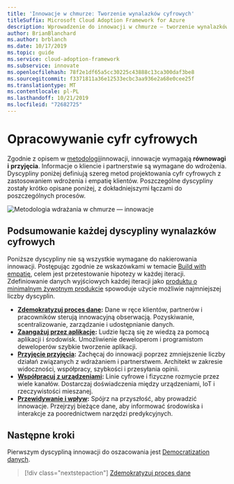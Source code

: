 ```yaml
---
title: 'Innowacje w chmurze: Tworzenie wynalazków cyfrowych'
titleSuffix: Microsoft Cloud Adoption Framework for Azure
description: Wprowadzenie do innowacji w chmurze — tworzenie wynalazków cyfrowych
author: BrianBlanchard
ms.author: brblanch
ms.date: 10/17/2019
ms.topic: guide
ms.service: cloud-adoption-framework
ms.subservice: innovate
ms.openlocfilehash: 78f2e1df65a5cc30225c43888c13ca300daf3be8
ms.sourcegitcommit: f3371811a36e12533ecbc3aa936e2a68e0cee25f
ms.translationtype: MT
ms.contentlocale: pl-PL
ms.lasthandoff: 10/21/2019
ms.locfileid: "72682725"
---
```

# <a name="developing-digital-inventions"></a>Opracowywanie cyfr cyfrowych

Zgodnie z opisem w [metodologii](./index.md)innowacji, innowacje wymagają **równowagi i** **przyjęcia**. Informacje o kliencie i partnerstwie są wymagane do wdrożenia. Dyscypliny poniżej definiują szereg metod projektowania cyfr cyfrowych z zastosowaniem wdrożenia i empatię klientów. Poszczególne dyscypliny zostały krótko opisane poniżej, z dokładniejszymi łączami do poszczególnych procesów.

![Metodologia wdrażania w chmurze — innowacje](../../_images/innovate/innovate-methodology.png)

## <a name="summary-of-each-discipline-of-digital-invention"></a>Podsumowanie każdej dyscypliny wynalazków cyfrowych

Poniższe dyscypliny nie są wszystkie wymagane do nakierowania innowacji. Postępując zgodnie ze wskazówkami w temacie [Build with empatię](./build.md), celem jest przetestowanie hipotezy w każdej iteracji. Zdefiniowanie danych wyjściowych każdej iteracji jako [produktu o minimalnym żywotnym produkcie](./build.md#build-a-minimum-viable-product-mvp) spowoduje użycie możliwie najmniejszej liczby dyscyplin.

- **[Zdemokratyzuj proces dane](./data.md):** Dane w ręce klientów, partnerów i pracowników sterują innowacyjną obserwacją. Pozyskiwanie, scentralizowanie, zarządzanie i udostępnianie danych.
- **[Zaangażuj przez aplikacje](./apps.md):** Ludzie łączą się ze wiedzą za pomocą aplikacji i środowisk. Umożliwienie deweloperom i programistom deweloperów szybkie tworzenie aplikacji.
- **[Przyjęcie przyjęcia](./ci-cd.md):** Zachęcaj do innowacji poprzez zmniejszenie liczby działań związanych z wdrażaniem i partnerstwem. Architekt w zakresie widoczności, współpracy, szybkości i przesyłania opinii.
- **[Współpracuj z urządzeniami](./devices.md):** Linie cyfrowe i fizyczne rozmycie przez wiele kanałów. Dostarczaj doświadczenia między urządzeniami, IoT i rzeczywistości mieszanej.
- **[Przewidywanie i wpływ](./predict.md):** Spójrz na przyszłość, aby prowadzić innowacje. Przejrzyj bieżące dane, aby informować środowiska i interakcje za poorednictwem narzędzi predykcyjnych.

## <a name="next-steps"></a>Następne kroki

Pierwszym dyscypliną innowacji do oszacowania jest [Democratization danych](./data.md).

> [!div class="nextstepaction"]
> [Zdemokratyzuj proces dane](./data.md)
